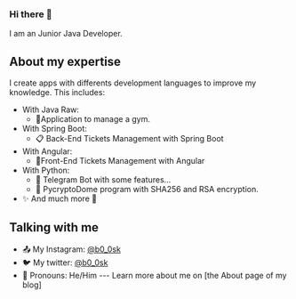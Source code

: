### Hi there 👋

<!--
**b0-0sk/b0-0sk** is a ✨ _special_ ✨ repository because its `README.md` (this file) appears on your GitHub profile.
-->
I am an Junior Java Developer. 
 ## About my expertise 
 I create apps with differents development languages to improve my knowledge. This includes: 
  - With Java Raw: 
    - 🤸‍Application to manage a gym. 
  - With Spring Boot: 
    - 📋 Back-End Tickets Management with Spring Boot 
  - With Angular: 
    - 👱‍Front-End Tickets Management with Angular 
  - With Python: 
    - 🤖 Telegram Bot with some features… 
    - 📩 PycryptoDome program with SHA256 and RSA encryption. 
  - ✨ And much more 🙂 
  ## Talking with me 
  - 📤 My Instagram: [@b0_0sk](https://www.instagram.com/b0_0sk/) 
  - 🐦 My twitter: [@b0_0sk](https://twitter.com/b0_0sk) 
  - 💬 Pronouns: He/Him 
  --- Learn more about me on [the About page of my blog]
